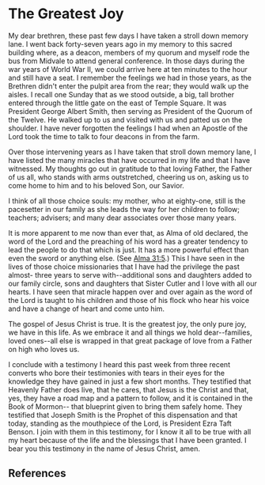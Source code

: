 # The Greatest Joy

My dear brethren, these past few days I have taken a stroll down memory lane.
I went back forty-seven years ago in my memory to this sacred building where,
as a deacon, members of my quorum and myself rode the bus from Midvale to
attend general conference. In those days during the war years of World War II,
we could arrive here at ten minutes to the hour and still have a seat. I
remember the feelings we had in those years, as the Brethren didn't enter the
pulpit area from the rear; they would walk up the aisles. I recall one Sunday
that as we stood outside, a big, tall brother entered through the little gate
on the east of Temple Square. It was President George Albert Smith, then
serving as President of the Quorum of the Twelve. He walked up to us and
visited with us and patted us on the shoulder. I have never forgotten the
feelings I had when an Apostle of the Lord took the time to talk to four
deacons in from the farm.

Over those intervening years as I have taken that stroll down memory lane, I
have listed the many miracles that have occurred in my life and that I have
witnessed. My thoughts go out in gratitude to that loving Father, the Father
of us all, who stands with arms outstretched, cheering us on, asking us to
come home to him and to his beloved Son, our Savior.

I think of all those choice souls: my mother, who at eighty-one, still is the
pacesetter in our family as she leads the way for her children to follow;
teachers; advisers; and many dear associates over those many years.

It is more apparent to me now than ever that, as Alma of old declared, the
word of the Lord and the preaching of his word has a greater tendency to lead
the people to do that which is just. It has a more powerful effect than even
the sword or anything else. (See [Alma
31:5](/scriptures/bofm/alma/31.5?lang=eng#4).) This I have seen in the lives
of those choice missionaries that I have had the privilege the past almost-
three years to serve with--additional sons and daughters added to our family
circle, sons and daughters that Sister Cutler and I love with all our hearts.
I have seen that miracle happen over and over again as the word of the Lord is
taught to his children and those of his flock who hear his voice and have a
change of heart and come unto him.

The gospel of Jesus Christ is true. It is the greatest joy, the only pure joy,
we have in this life. As we embrace it and all things we hold dear--families,
loved ones--all else is wrapped in that great package of love from a Father on
high who loves us.

I conclude with a testimony I heard this past week from three recent converts
who bore their testimonies with tears in their eyes for the knowledge they
have gained in just a few short months. They testified that Heavenly Father
does live, that he cares, that Jesus is the Christ and that, yes, they have a
road map and a pattern to follow, and it is contained in the Book of Mormon--
that blueprint given to bring them safely home. They testified that Joseph
Smith is the Prophet of this dispensation and that today, standing as the
mouthpiece of the Lord, is President Ezra Taft Benson. I join with them in
this testimony, for I know it all to be true with all my heart because of the
life and the blessings that I have been granted. I bear you this testimony in
the name of Jesus Christ, amen.

## References


